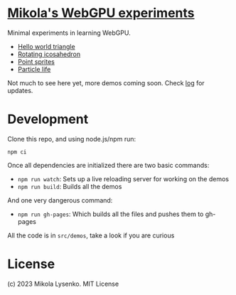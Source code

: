 # [Mikola's WebGPU experiments](https://mikolalysenko.github.io/webgpu-experiments/index.html)

Minimal experiments in learning WebGPU.

* [Hello world triangle](https://mikolalysenko.github.io/webgpu-experiments/triangle.html)
* [Rotating icosahedron](https://mikolalysenko.github.io/webgpu-experiments/icosahedron.html)
* [Point sprites](https://mikolalysenko.github.io/webgpu-experiments/sprites.html)
* [Particle life](https://mikolalysenko.github.io/webgpu-experiments/particle-life.html)

Not much to see here yet, more demos coming soon.  Check [log](LOG.md) for updates.

# Development

Clone this repo, and using node.js/npm run:

```
npm ci
```

Once all dependencies are initialized there are two basic commands:

* `npm run watch`: Sets up a live reloading server for working on the demos
* `npm run build`: Builds all the demos

And one very dangerous command:

* `npm run gh-pages`: Which builds all the files and pushes them to gh-pages

All the code is in `src/demos`, take a look if you are curious

# License
(c) 2023 Mikola Lysenko.  MIT License